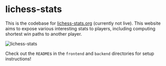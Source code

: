 # lichess-stats

This is the codebase for [lichess-stats.org](https://lichess-stats.org) (currently not live). This website aims to expose
various interesting stats to players, including computing shortest win paths to another player.

![lichess-stats](https://i.imgur.com/254SiB6.png)

Check out the `README`s in the `frontend` and `backend` directories for setup instructions!
